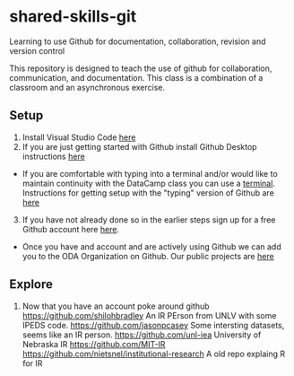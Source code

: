 # shared-skills-git
Learning to use Github for documentation, collaboration, revision and version control

This repository is designed to teach the use of github for collaboration, communication, and documentation.  This class is a combination of a classroom and an asynchronous exercise.

## Setup
1.  Install Visual Studio Code [here](https://code.visualstudio.com)
2.  If you are just getting started with Github install Github Desktop instructions [here](https://docs.github.com/en/free-pro-team@latest/desktop/installing-and-configuring-github-desktop/installing-github-desktop)
  - If you are comfortable with typing into a terminal and/or would like to maintain continuity with the DataCamp class you can use a [terminal](https://en.wikipedia.org/wiki/Windows_Terminal).  Instructions for getting setup with the "typing" version of Github are [here](https://docs.github.com/en/free-pro-team@latest/github/getting-started-with-github/quickstart)
3.  If you have not already done so in the earlier steps sign up for a free Github account here [here](https://github.com/join?ref_cta=Sign+up&ref_loc=header+logged+out&ref_page=%2F&source=header-home).  
  - Once you have and account and are actively using Github we can add you to the ODA Organization on Github.  Our public projects are [here](https://github.com/cu-boulder)

## Explore
1. Now that you have an account poke around github
https://github.com/shilohbradley An IR PErson from UNLV with some IPEDS code.
https://github.com/jasonpcasey Some intersting datasets, seems like an IR person.
https://github.com/unl-iea University of Nebraska IR
https://github.com/MIT-IR
https://github.com/nietsnel/institutional-research A old repo explaing R for IR
